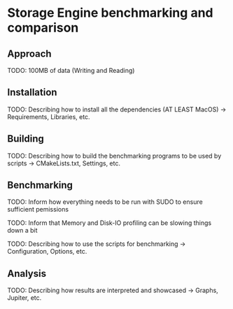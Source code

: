 # Storage Engine benchmarking and comparison

## Approach

TODO: 100MB of data (Writing and Reading)

## Installation

TODO: Describing how to install all the dependencies (AT LEAST MacOS) -> Requirements, Libraries, etc.

## Building

TODO: Describing how to build the benchmarking programs to be used by scripts -> CMakeLists.txt, Settings, etc.

## Benchmarking

TODO: Inform how everything needs to be run with SUDO to ensure sufficient pemissions

TODO: Inform that Memory and Disk-IO profiling can be slowing things down a bit

TODO: Describing how to use the scripts for benchmarking -> Configuration, Options, etc.

## Analysis

TODO: Describing how results are interpreted and showcased -> Graphs, Jupiter, etc.

